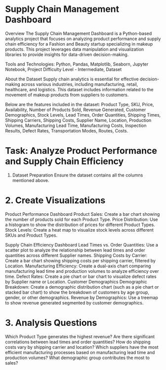 # Supply Chain Management Dashboard
Overview
The Supply Chain Management Dashboard is a Python-based analytics project that focuses on analyzing product performance and supply chain efficiency for a Fashion and Beauty startup specializing in makeup products. This project leverages data manipulation and visualization libraries to provide insights for data-driven decision-making.

Tools and Technologies:
Python,
Pandas,
Matplotlib,
Seaborn,
Jupyter Notebook, 
Project Difficulty Level - Intermediate,
Dataset

About the Dataset
Supply chain analytics is essential for effective decision-making across various industries, including manufacturing, retail, healthcare, and logistics. This dataset includes information related to the movement of makeup products from suppliers to customers. 

Below are the features included in the dataset:
Product Type,
SKU,
Price,
Availability,
Number of Products Sold,
Revenue Generated,
Customer Demographics,
Stock Levels,
Lead Times,
Order Quantities,
Shipping Times,
Shipping Carriers,
Shipping Costs,
Supplier Name,
Location,
Production Volumes,
Manufacturing Lead Time,
Manufacturing Costs,
Inspection Results,
Defect Rates,
Transportation Modes,
Routes,
Costs.

# Task: Analyze Product Performance and Supply Chain Efficiency
1. Dataset Preparation
Ensure the dataset contains all the columns mentioned above.

# 2. Create Visualizations
Product Performance Dashboard
Product Sales: Create a bar chart showing the number of products sold for each Product Type.
Price Distribution: Use a histogram to show the distribution of prices for different Product Types.
Stock Levels: Create a heat map to visualize stock levels across different SKUs and Product Types.

Supply Chain Efficiency Dashboard
Lead Times vs. Order Quantities: Use a scatter plot to analyze the relationship between lead times and order quantities across different Supplier names.
Shipping Costs by Carrier: Create a bar chart showing shipping costs per shipping carrier, filtered by Location.
Manufacturing Efficiency: Create a dual-axis chart comparing manufacturing lead time and production volumes to analyze efficiency over time.
Defect Rates: Create a pie chart or bar chart to visualize defect rates by Supplier name or Location.
Customer Demographics
Demographic Breakdown: Create a demographic distribution chart (such as a pie chart or stacked bar chart) to show the breakdown of customers by age group, gender, or other demographics.
Revenue by Demographics: Use a treemap to show revenue generated segmented by customer demographics.

# 3. Analysis Questions
Which Product Type generates the highest revenue?
Are there significant correlations between lead times and order quantities?
How do shipping costs vary by shipping carrier and location?
Which suppliers have the most efficient manufacturing processes based on manufacturing lead time and production volumes?
What demographic group contributes the most to sales?


